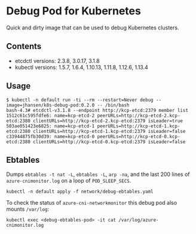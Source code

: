 # Debug Pod for Kubernetes

Quick and dirty image that can be used to debug Kubernetes clusters.

## Contents

* etcdctl versions: 2.3.8, 3.0.17, 3.1.8
* kubectl versions: 1.5.7, 1.6.4, 1.10.13, 1.11.8, 1.12.6, 1.13.4

## Usage

```
$ kubectl -n default run -ti --rm --restart=Never debug --image=jhansen/k8s-debug-pod:0.2.0 -- /bin/bash
bash-4.3# etcdctl-v3.1.8 --endpoint http://kcp-etcd:2379 member list
1512c61c595fdfe6: name=kcp-etcd-2 peerURLs=http://kcp-etcd-2.kcp-etcd:2380 clientURLs=http://kcp-etcd-2.kcp-etcd:2379 isLeader=true
503ae051423e6825: name=kcp-etcd-1 peerURLs=http://kcp-etcd-1.kcp-etcd:2380 clientURLs=http://kcp-etcd-1.kcp-etcd:2379 isLeader=false
c33944875fb30d39: name=kcp-etcd-0 peerURLs=http://kcp-etcd-0.kcp-etcd:2380 clientURLs=http://kcp-etcd-0.kcp-etcd:2379 isLeader=false
```

## Ebtables

Dumps `ebtables -t nat -L`, `ebtables -L`, `arp -na`, and the last 200 lines of `azure-cnimonitor.log` on a loop of `POD_SLEEP_SECS`.

```console
kubectl -n default apply -f network/debug-ebtables.yaml
```

To check the status of `azure-cni-networkmonitor` this debug pod also mounts `/var/log`:

```console
kubectl exec <debug-ebtables-pod> -it cat /var/log/azure-cnimonitor.log
```
